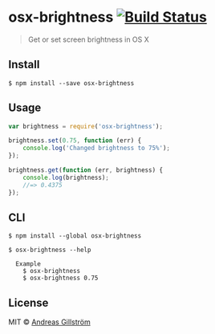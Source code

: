 # osx-brightness [![Build Status](https://travis-ci.org/gillstrom/osx-brightness.svg?branch=master)](https://travis-ci.org/gillstrom/osx-brightness)
> Get or set screen brightness in OS X


## Install

```
$ npm install --save osx-brightness
```


## Usage

```js
var brightness = require('osx-brightness');

brightness.set(0.75, function (err) {
	console.log('Changed brightness to 75%');
});

brightness.get(function (err, brightness) {
	console.log(brightness);
	//=> 0.4375
});
```


## CLI

```
$ npm install --global osx-brightness
```

```
$ osx-brightness --help

  Example
    $ osx-brightness
    $ osx-brightness 0.75
```


## License

MIT © [Andreas Gillström](https://github.com/gillstrom)
